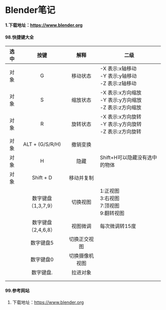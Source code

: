 # Blender笔记

#### 1.下载地址：https://www.blender.org



#### 98.快捷键大全

| 选中 |        按键         |      解释      | 二级                                                         |
| :--: | :-----------------: | :------------: | ------------------------------------------------------------ |
| 对象 |          G          |    移动状态    | -X 表示:x轴移动<br />-Y 表示:y轴移动<br />-Z 表示:z轴移动    |
| 对象 |          S          |    缩放状态    | -X 表示:x方向缩放<br />-Y 表示:y方向缩放<br />-Z 表示:z方向缩放 |
| 对象 |          R          |    旋转状态    | -X 表示:x方向旋转<br />-Y 表示:y方向旋转<br />-Z 表示:z方向旋转 |
| 对象 |   ALT + (G/S/R/H)   |    撤销变换    |                                                              |
| 对象 |          H          |      隐藏      | Shift+H可以隐藏没有选中的物体                                |
| 对象 |      Shift + D      |   移动并复制   |                                                              |
|      | 数字键盘（1,3,7,9） |    切换视图    | 1:正视图<br />3:右视图<br />7:顶视图<br />9:翻转视图         |
|      | 数字键盘（2,4,6,8） |    视图微调    | 每次微调转15度                                               |
|      |      数字键盘5      |  切换正交视图  |                                                              |
|      |      数字键盘0      | 切换摄像机视图 |                                                              |
|      |      数字键盘.      |    拉进对象    |                                                              |
|      |                     |                |                                                              |
|      |                     |                |                                                              |



#### 99.参考网站

1. 下载地址：https://www.blender.org

